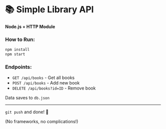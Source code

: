 # 📚 Simple Library API  

**Node.js + HTTP Module**  

### How to Run:  
```bash
npm install
npm start
```

### Endpoints:  
- `GET /api/books` - Get all books  
- `POST /api/books` - Add new book  
- `DELETE /api/books?id=ID` - Remove book  

Data saves to `db.json`  

---  
`git push` and done! 🚀  

(No frameworks, no complications!)
